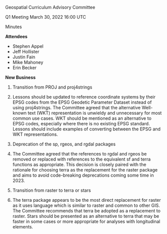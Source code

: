 Geospatial Curriculum Advisory Committee

Q1 Meeting March 30, 2022 16:00 UTC

Minutes

**Attendees**

- Stephen Appel
- Jeff Hollister
- Justin Fain
- Mike Mahoney
- Erin Becker

**New Business**

1. Transition from PROJ and proj4strings
  1. Lessons should be updated to reference coordinate systems by their EPSG codes from the EPSG Geodetic Parameter Dataset instead of using proj4strings. The Committee agreed that the alternative Well-known text (WKT) representation is unwieldy and unnecessary for most common use cases. WKT should be mentioned as an alternative to EPSG codes, especially where there is no existing EPSG standard. Lessons should include examples of converting between the EPSG and WKT representations.

1. Deprecation of the sp, rgeos, and rgdal packages
  1. The Committee agreed that the references to rgdal and rgeos be removed or replaced with references to the equivalent sf and terra functions as appropriate. This decision is closely paired with the rationale for choosing terra as the replacement for the raster package and aims to avoid code-breaking deprecations coming some time in 2023.

1. Transition from raster to terra or stars
  1. The terra package appears to be the most direct replacement for raster as it uses language which is similar to raster and common to other GIS. The Committee recommends that terra be adopted as a replacement to raster. Stars should be presented as an alternative to terra that may be faster in some cases or more appropriate for analyses with longitudinal elements.